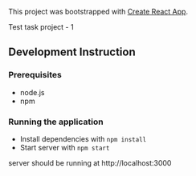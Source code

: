 This project was bootstrapped with [Create React App](https://github.com/facebook/create-react-app).

Test task project - 1

## Development Instruction

### Prerequisites
  - node.js
  - npm

### Running the application
- Install dependencies with `npm install`
- Start server with `npm start`

server should be running at http://localhost:3000
